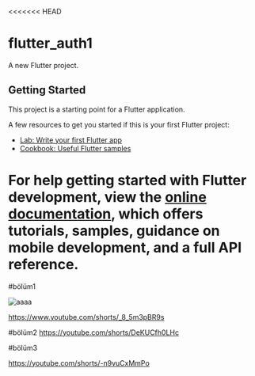 <<<<<<< HEAD
# flutter_auth1

A new Flutter project.

## Getting Started

This project is a starting point for a Flutter application.

A few resources to get you started if this is your first Flutter project:

- [Lab: Write your first Flutter app](https://docs.flutter.dev/get-started/codelab)
- [Cookbook: Useful Flutter samples](https://docs.flutter.dev/cookbook)

For help getting started with Flutter development, view the
[online documentation](https://docs.flutter.dev/), which offers tutorials,
samples, guidance on mobile development, and a full API reference.
=======
#bölüm1

![aaaa](https://user-images.githubusercontent.com/118223063/230751212-b6f4b45b-ce26-4737-9d7c-4beca1e2c73d.png)

https://www.youtube.com/shorts/_8_5m3pBR9s


#bölüm2
https://youtube.com/shorts/DeKUCfh0LHc


#bölüm3

https://youtube.com/shorts/-n9vuCxMmPo
